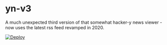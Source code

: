 # yn-v3

A much unexpected third version of that somewhat hacker-y news viewer - now uses the latest rss feed revamped in 2020.

[![Deploy](https://www.herokucdn.com/deploy/button.svg)](https://heroku.com/deploy)
